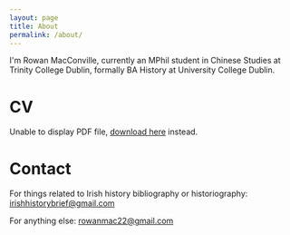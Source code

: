 ```yaml
---
layout: page
title: About
permalink: /about/
---
```


I'm Rowan MacConville, currently an MPhil student in Chinese Studies at Trinity College Dublin, formally BA History at University College Dublin.

# CV
<object data="/assets/files/cv17032025.pdf" type="application/pdf" width="100%" height="750px">
    <p>Unable to display PDF file, <a href="/assets/files/cv17032025.pdf">download here</a> instead.</p>
</object>

# Contact
For things related to Irish history bibliography or historiography: <a href="mailto:irishhistorybrief@gmail.com">irishhistorybrief@gmail.com</a>

For anything else: <a href="mailto:rowanmac22@gmail.com">rowanmac22@gmail.com</a>
